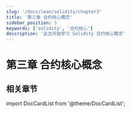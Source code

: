 ```yaml
---
slug: '/docs/lean/solidity/chapter3'
title: '第三章 合约核心概念'
sidebar_position: 3
keywords: ['solidity', '合约核心']
description: '此文开始学习 Solidity 合约核心概念'
---
```


# 第三章 合约核心概念

## 相关章节

import DocCardList from '@theme/DocCardList';

<DocCardList />
